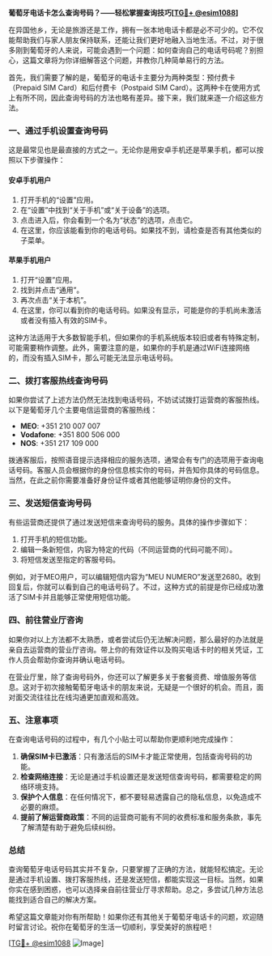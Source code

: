 **葡萄牙电话卡怎么查询号码？——轻松掌握查询技巧[[TG💪+ @esim1088](https://t.me/s/esim1088)]**

在异国他乡，无论是旅游还是工作，拥有一张本地电话卡都是必不可少的。它不仅能帮助我们与家人朋友保持联系，还能让我们更好地融入当地生活。不过，对于很多刚到葡萄牙的人来说，可能会遇到一个问题：如何查询自己的电话号码呢？别担心，这篇文章将为你详细解答这个问题，并教你几种简单易行的方法。

首先，我们需要了解的是，葡萄牙的电话卡主要分为两种类型：预付费卡（Prepaid SIM Card）和后付费卡（Postpaid SIM Card）。这两种卡在使用方式上有所不同，因此查询号码的方法也略有差异。接下来，我们就来逐一介绍这些方法。

### **一、通过手机设置查询号码**

这是最常见也是最直接的方式之一。无论你是用安卓手机还是苹果手机，都可以按照以下步骤操作：

#### **安卓手机用户**
1. 打开手机的“设置”应用。
2. 在“设置”中找到“关于手机”或“关于设备”的选项。
3. 点击进入后，你会看到一个名为“状态”的选项，点击它。
4. 在这里，你应该能看到你的电话号码。如果找不到，请检查是否有其他类似的子菜单。

#### **苹果手机用户**
1. 打开“设置”应用。
2. 找到并点击“通用”。
3. 再次点击“关于本机”。
4. 在这里，你可以看到你的电话号码。如果没有显示，可能是你的手机尚未激活或者没有插入有效的SIM卡。

这种方法适用于大多数智能手机，但如果你的手机系统版本较旧或者有特殊定制，可能需要稍作调整。此外，需要注意的是，如果你的手机是通过WiFi连接网络的，而没有插入SIM卡，那么可能无法显示电话号码。

### **二、拨打客服热线查询号码**

如果你尝试了上述方法仍然无法找到电话号码，不妨试试拨打运营商的客服热线。以下是葡萄牙几个主要电信运营商的客服热线：

- **MEO**: +351 210 007 007  
- **Vodafone**: +351 800 506 000  
- **NOS**: +351 217 109 000  

拨通客服后，按照语音提示选择相应的服务选项，通常会有专门的选项用于查询电话号码。客服人员会根据你的身份信息核实你的号码，并告知你具体的号码信息。当然，在此之前你需要准备好身份证件或者其他能够证明你身份的文件。

### **三、发送短信查询号码**

有些运营商还提供了通过发送短信来查询号码的服务。具体的操作步骤如下：

1. 打开手机的短信功能。
2. 编辑一条新短信，内容为特定的代码（不同运营商的代码可能不同）。
3. 将短信发送至指定的客服号码。

例如，对于MEO用户，可以编辑短信内容为“MEU NUMERO”发送至2680。收到回复后，你就可以看到自己的电话号码了。不过，这种方式的前提是你已经成功激活了SIM卡并且能够正常使用短信功能。

### **四、前往营业厅咨询**

如果你对以上方法都不太熟悉，或者尝试后仍无法解决问题，那么最好的办法就是亲自去运营商的营业厅咨询。带上你的有效证件以及购买电话卡时的相关凭证，工作人员会帮助你查询并确认电话号码。

在营业厅里，除了查询号码外，你还可以了解更多关于套餐资费、增值服务等信息。这对于初次接触葡萄牙电话卡的朋友来说，无疑是一个很好的机会。而且，面对面交流往往比在线沟通更加直观和高效。

### **五、注意事项**

在查询电话号码的过程中，有几个小贴士可以帮助你更顺利地完成操作：

1. **确保SIM卡已激活**：只有激活后的SIM卡才能正常使用，包括查询号码的功能。
2. **检查网络连接**：无论是通过手机设置还是发送短信查询号码，都需要稳定的网络环境支持。
3. **保护个人信息**：在任何情况下，都不要轻易透露自己的隐私信息，以免造成不必要的麻烦。
4. **提前了解运营商政策**：不同的运营商可能有不同的收费标准和服务条款，事先了解清楚有助于避免后续纠纷。

### **总结**

查询葡萄牙电话号码其实并不复杂，只要掌握了正确的方法，就能轻松搞定。无论是通过手机设置、拨打客服热线，还是发送短信，都能实现这一目标。当然，如果你实在感到困惑，也可以选择亲自前往营业厅寻求帮助。总之，多尝试几种方法总能找到适合自己的解决方案。

希望这篇文章能对你有所帮助！如果你还有其他关于葡萄牙电话卡的问题，欢迎随时留言讨论。祝你在葡萄牙的生活一切顺利，享受美好的旅程吧！

[[TG💪+ @esim1088](https://t.me/s/esim1088) ![Image](https://i.postimg.cc/4NQfJmqS/Snipaste-2025-05-13-00-14-12.png)]